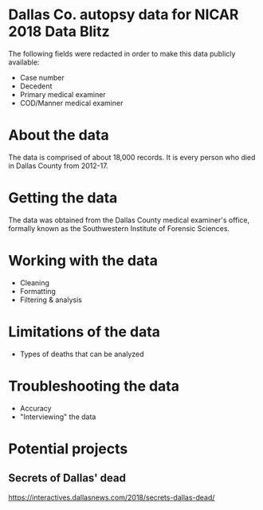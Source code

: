 # Dallas Co. autopsy data for NICAR 2018 Data Blitz

The following fields were redacted in order to make this data publicly available: 

* Case number
* Decedent
* Primary medical examiner
* COD/Manner medical examiner

# About the data 
The data is comprised of about 18,000 records. It is every person who died in Dallas County from 2012-17.

# Getting the data
The data was obtained from the Dallas County medical examiner's office, formally known as the Southwestern Institute of Forensic Sciences.

# Working with the data 
* Cleaning
* Formatting
* Filtering & analysis 

# Limitations of the data
* Types of deaths that can be analyzed

# Troubleshooting the data
* Accuracy 
* "Interviewing" the data

# Potential projects

## Secrets of Dallas' dead
https://interactives.dallasnews.com/2018/secrets-dallas-dead/

